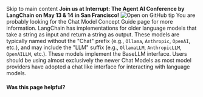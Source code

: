 Skip to main content
**Join us at Interrupt: The Agent AI Conference by LangChain on May 13 & 14 in San Francisco!**
![Open on GitHub](https://img.shields.io/badge/Open%20on%20GitHub-grey?logo=github&logoColor=white)
tip
You are probably looking for the Chat Model Concept Guide page for more information.
LangChain has implementations for older language models that take a string as input and return a string as output. These models are typically named without the "Chat" prefix (e.g., `Ollama`, `Anthropic`, `OpenAI`, etc.), and may include the "LLM" suffix (e.g., `OllamaLLM`, `AnthropicLLM`, `OpenAILLM`, etc.). These models implement the BaseLLM interface.
Users should be using almost exclusively the newer Chat Models as most model providers have adopted a chat like interface for interacting with language models.
#### Was this page helpful?
